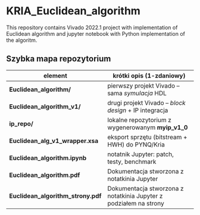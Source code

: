 # KRIA_Euclidean_algorithm

This repository contains Vivado 2022.1 project with implementation of Euclidean algorithm and jupyter notebook with Python implementation of the algoritm. 
## Szybka mapa repozytorium

| element                              | krótki opis (1-zdaniowy)                              |
|--------------------------------------|-------------------------------------------------------|
| **Euclidean_algorithm/**             | pierwszy projekt Vivado – sama *symulacja* HDL        |
| **Euclidean_algorithm_v1/**          | drugi projekt Vivado – *block design* + IP integracja |
| **ip_repo/**                         | lokalne repozytorium z wygenerowanym **myip_v1_0**    |
| **Euclidean_alg_v1_wrapper.xsa**     | eksport sprzętu (bitstream + HWH) do PYNQ/Kria        |
| **Euclidean_algorithm.ipynb**        | notatnik Jupyter: patch, testy, benchmark             |
| **Euclidean_algorithm.pdf**          | Dokumentacja stworzona z notatkinia Jupyter           |
| **Euclidean_algorithm_strony.pdf**          | Dokumentacja stworzona z notatkinia Jupyter z podziałem na strony           |
